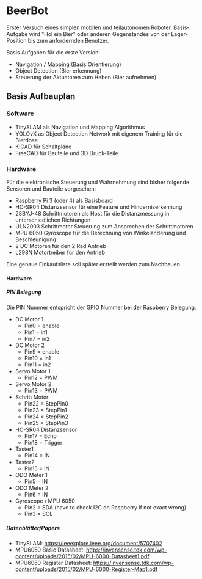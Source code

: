 # BeerBot

Erster Versuch eines simplen mobilen und teilautonomen Roboter. Basis-Aufgabe wird
"Hol ein Bier" oder anderen Gegenstandes von der Lager-Position bis zum anfordernden Benutzer.

Basis Aufgaben für die erste Version:

- Navigation / Mapping (Basis Orientierung)
- Object Detection (Bier erkennung)
- Steuerung der Aktuatoren zum Heben (Bier aufnehmen)

## Basis Aufbauplan

### Software

- TinySLAM als Navigation und Mapping Algorithmus
- YOLOvX as Object Detection Network mit eigenem Training für die Bierdose
- KiCAD für Schaltpläne
- FreeCAD für Bauteile und 3D Druck-Teile

### Hardware

Für die elektronische Steuerung und Wahrnehmung sind bisher folgende Sensoren und Bauteile vorgesehen:

- Raspberry Pi 3 (oder 4) als Basisboard
- HC-SR04 Distanzsensor für eine Feature und Hinderniserkennung
- 28BYJ-48 Schrittmotoren als Host für die Distanzmessung in unterschiedlichen Richtungen
- ULN2003 Schrittmotor Steuerung zum Ansprechen der Schrittmotoren
- MPU 6050 Gyroscope für die Berechnung von Winkeländerung und Beschleunigung
- 2 DC Motoren für den 2 Rad Antrieb  
- L298N Motortreiber für den Antrieb

Eine genaue Einkaufsliste soll später erstellt werden zum Nachbauen.

#### Hardware

##### PIN Belegung

Die PIN Nummer entspricht der GPIO Nummer bei der Raspberry Belegung.

- DC Motor 1
    - Pin0 = enable
    - Pin1 = in1
    - Pin7 = in2
- DC Motor 2
    - Pin9 = enable
    - Pin10 = in1
    - Pin11 = in2
- Servo Motor 1
    - Pin12 = PWM
- Servo Motor 2
    - Pin13 = PWM
- Schritt Motor
    - Pin22 = StepPin0
    - Pin23 = StepPin1
    - Pin24 = StepPin2
    - Pin25 = StepPin3
- HC-SR04 Distanzsensor
    - Pin17 = Echo
    - Pin18 = Trigger
- Taster1
    - Pin14 = IN
- Taster2
    - Pin15 = IN
- ODO Meter 1
    - Pin5 = IN
- ODO Meter 2
    - Pin6 = IN
- Gyroscope / MPU 6050
    - Pin2 = SDA (have to check I2C on Raspberry if not exact wrong)
    - Pin3 = SCL


##### Datenblätter/Papers

- TinySLAM: https://ieeexplore.ieee.org/document/5707402
- MPU6050 Basic Datasheet: https://invensense.tdk.com/wp-content/uploads/2015/02/MPU-6000-Datasheet1.pdf
- MPU6050 Register Datasheet: https://invensense.tdk.com/wp-content/uploads/2015/02/MPU-6000-Register-Map1.pdf
